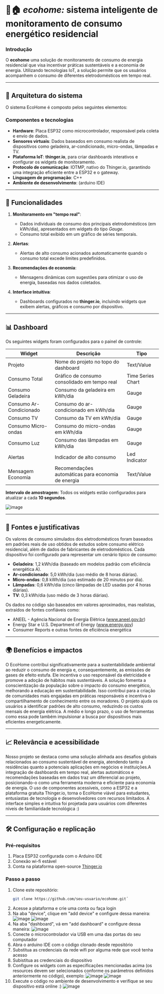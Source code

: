 # 🌱🏠 *ecohome:* sistema inteligente de monitoramento de consumo energético residencial

### **Introdução**
O **ecohome** uma solução de monitoramento de consumo de energia residencial que visa incentivar práticas sustentáveis e a economia de energia. 
Utilizando tecnologias IoT, a solução permite que os usuários acompanhem o consumo de diferentes eletrodomésticos em tempo real.

---

## **📐 Arquitetura do sistema**

O sistema EcoHome é composto pelos seguintes elementos:

### **Componentes e tecnologias**
- **Hardware**: Placa ESP32 como microcontrolador, responsável pela coleta e envio de dados.
- **Sensores virtuais**: Dados baseados em consumo realista de dispositivos como geladeira, ar-condicionado, micro-ondas, lâmpadas e TV.
- **Plataforma IoT**: **thinger.io**, para criar dashboards interativos e configurar os widgets de monitoramento.
- **Protocolo de comunicação**: IOTMP, nativo do Thinger.io, garantindo uma integração eficiente entre a ESP32 e o gateway.
- **Linguagem de programação**: C++
- **Ambiente de desenvolvimento**: (arduino IDE)

---

## **🚀 Funcionalidades**

1. **Monitoramento em "tempo real"**:
   - Dados individuais de consumo dos principais eletrodomésticos (em kWh/dia), apresentados em widgets do tipo *Gauge*.
   - Consumo total exibido em um gráfico de séries temporais.

2. **Alertas**:
   - Alertas de alto consumo acionados automaticamente quando o consumo total excede limites predefinidos.

3. **Recomendações de economia**:
   - Mensagens dinâmicas com sugestões para otimizar o uso de energia, baseadas nos dados coletados.

4. **Interface intuitiva**:
   - Dashboards configurados no **thinger.io**, incluindo widgets que exibem alertas, gráficos e consumo por dispositivo.

---


## **📊 Dashboard**

Os seguintes widgets foram configurados para o painel de controle:

| **Widget**             | **Descrição**                                                | **Tipo**              |
|-------------------------|------------------------------------------------------------|-----------------------|
| Projeto                 | Nome do projeto no topo do dashboard                       | Text/Value           |
| Consumo Total           | Gráfico de consumo consolidado em tempo real               | Time Series Chart    |
| Consumo Geladeira       | Consumo da geladeira em kWh/dia                             | Gauge                |
| Consumo Ar-Condicionado | Consumo do ar-condicionado em kWh/dia                       | Gauge                |
| Consumo TV              | Consumo da TV em kWh/dia                                    | Gauge                |
| Consumo Micro-ondas     | Consumo do micro-ondas em kWh/dia                           | Gauge                |
| Consumo Luz             | Consumo das lâmpadas em kWh/dia                             | Gauge                |
| Alertas                 | Indicador de alto consumo                                   | Led Indicator        |
| Mensagem Economia       | Recomendações automáticas para economia de energia          | Text/Value           |

**Intervalo de amostragem:** Todos os widgets estão configurados para atualizar a cada **10 segundos**.

![image](https://github.com/user-attachments/assets/238e7e78-f58d-4154-9e1e-8fcbf18d698b)


---

## **📜 Fontes e justificativas**

Os valores de consumo simulados dos eletrodomésticos foram baseados em padrões reais de uso obtidos de estudos sobre consumo elétrico residencial, além de dados de fabricantes de eletrodomésticos. 
Cada dispositivo foi configurado para representar um cenário típico de consumo:

- **Geladeira**: 1,2 kWh/dia (baseado em modelos padrão com eficiência energética A).
- **Ar-condicionado**: 5,0 kWh/dia (uso médio de 8 horas diárias).
- **Micro-ondas**: 0,8 kWh/dia (uso estimado de 20 minutos por dia).
- **Lâmpadas**: 0,6 kWh/dia (cinco lâmpadas de LED usadas por 4 horas diárias).
- **TV**: 0,3 kWh/dia (uso médio de 3 horas diárias).

Os dados no código são baseados em valores aproximados, mas realistas, extraídos de fontes confiáveis como:

- ANEEL - Agência Nacional de Energia Elétrica (www.aneel.gov.br)
- Energy Star e U.S. Department of Energy (www.energy.gov)
- Consumer Reports e outras fontes de eficiência energética

---

## **🌍 Benefícios e impactos**

O EcoHome contribui significativamente para a sustentabilidade ambiental ao reduzir o consumo de energia e, consequentemente, as emissões de gases de efeito estufa. Ele incentiva o uso responsável da eletricidade e promove a adoção de hábitos mais sustentáveis.
A solução fomenta a conscientização da população sobre o impacto do consumo energético, melhorando a educação em sustentabilidade. Isso contribui para a criação de comunidades mais engajadas em práticas responsáveis e incentiva o 
compartilhamento de conhecimento entre os moradores. O projeto ajuda os usuários a identificar padrões de alto consumo, reduzindo os custos mensais de energia elétrica. A médio e longo prazo, o uso de ferramentas como essa pode também impulsionar a busca por dispositivos mais eficientes energeticamente.

---

## **📈 Relevância e acessibilidade**

Nosso projeto se destaca como uma solução alinhada aos desafios globais relacionados ao consumo sustentável de energia, atendendo tanto a residências quanto a potenciais aplicações em negócios e instituições.A integração de dashboards em tempo real, 
alertas automáticos e recomendações baseadas em dados traz um diferencial ao projeto, posicionando-o como uma ferramenta moderna e eficiente para economia de energia. O uso de componentes acessíveis, como a ESP32 e a plataforma gratuita Thinger.io,
torna o EcoHome viável para estudantes, entusiastas de tecnologia e desenvolvedores com recursos limitados. A interface simples e intuitiva foi projetada para usuários com diferentes níveis de familiaridade tecnológica :)

---

## **🛠️ Configuração e replicação**

### **Pré-requisitos**
1. Placa ESP32 configurada com o Arduino IDE
2. Conexão wi-fi estável
3. Conta na plataforma open-source [Thinger.io](https://thinger.io/)

### **Passo a passo**
1. Clone este repositório:
   ```bash
   git clone https://github.com/seu-usuario/ecohome.git´
2. Acesse a plataforma e crie uma conta ou faça login 
3. Na aba "device", clique em "add device" e configure dessa maneira:
   ![image](https://github.com/user-attachments/assets/be4a9c61-ce58-483c-a0ea-a93c64728ab5)
   ![image](https://github.com/user-attachments/assets/8ab89569-2dca-46a2-b4ed-d24b2d973bef)
4. Na aba "dashboard", vá em "add dashboard" e configure dessa maneira:
   ![image](https://github.com/user-attachments/assets/8d21c512-7ca4-48ce-8da1-ae94a6fd3b18)
5. Conecte o microcontrolador via USB em uma das portas do seu computador
6. Abra o arduino IDE com o código clonado desde repositório
7. Substitua as credenciais da rede wifi por alguma rede que você tenha acesso
8. Subistitua as credenciais do dispositivo 
9. Configure os widgets com as especificações mencionadas acima (os resources devem ser selecionados conforme os parâmetros definidos anteriormente no código), exemplo:
    ![image](https://github.com/user-attachments/assets/dd90518f-9873-42e2-9332-9b5e3ae79028)
    ![image](https://github.com/user-attachments/assets/d4198c1e-e13b-4e21-8bc6-9b0bb9aaf73f)
10. Execute o código no ambiente de desenvolvimento e verifique se seu dispositivo está online :)
    ![image](https://github.com/user-attachments/assets/fd04102d-8faf-431b-8cb3-4f05adde6d18)
